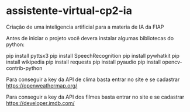 # assistente-virtual-cp2-ia
Criação de uma inteligencia artificial para a materia de IA da FIAP

Antes de iniciar o projeto você devera instalar algumas bibliotecas do python:

pip install pyttsx3 
pip install SpeechRecognition 
pip install pywhatkit 
pip install wikipedia 
pip install requests 
pip install pyaudio
pip install opencv-contrib-python

Para conseguir a key da API de clima basta entrar no site e se cadastrar
https://openweathermap.org/

Para conseguir a key da API dos filmes basta entrar no site e se cadastrar
https://developer.imdb.com/
